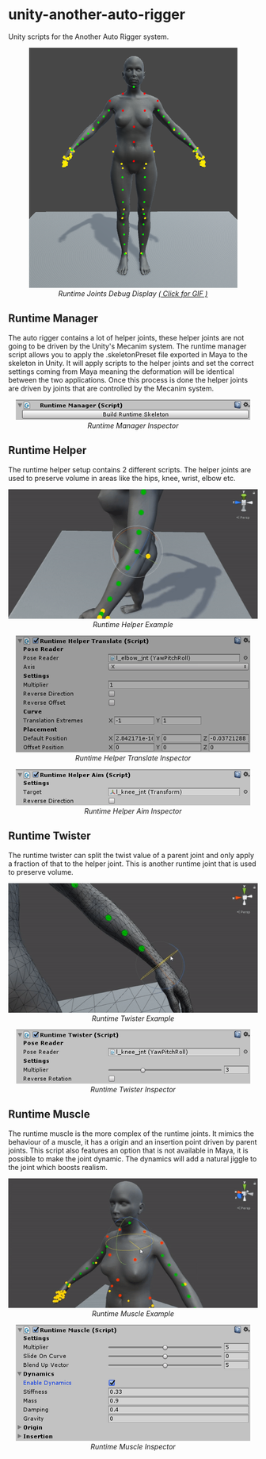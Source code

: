 # unity-another-auto-rigger
Unity scripts for the Another Auto Rigger system.

<p align="center">
<img src="Examples/runtimeJointsDebug.png" alt="Runtime Joints Debug Mode"><br>
<i>Runtime Joints Debug Display <a href="Examples/runtimeJointsDebug.gif">( Click for GIF )</a></i>
</p>

## Runtime Manager
The auto rigger contains a lot of helper joints, these helper joints are not going to be driven by the Unity's Mecanim system. The runtime manager script allows you to apply the .skeletonPreset file exported in Maya to the skeleton in Unity. It will apply scripts to the helper joints and set the correct settings coming from Maya meaning the deformation will be identical between the two applications. Once this process is done the helper joints are driven by joints that are controlled by the Mecanim system.

<p align="center">
<img src="Examples/runtimeManagerInspector.png" alt="Runtime Manager Inspector"><br>
<i>Runtime Manager Inspector</i>
</p>


## Runtime Helper
The runtime helper setup contains 2 different scripts. The helper joints are used to preserve volume in areas like the hips, knee, wrist, elbow etc.

<p align="center">
<img src="Examples/runtimeHelper.gif" alt="Runtime Helper Example"><br>
<i>Runtime Helper Example</i>
</p>

<p align="center">
<img src="Examples/runtimeHelperTranslateInspector.png" alt="Runtime Helper Translate Inspector"><br>
<i>Runtime Helper Translate Inspector</i>
</p>

<p align="center">
<img src="Examples/runtimeHelperAimInspector.png" alt="Runtime Helper Aim Inspector"><br>
<i>Runtime Helper Aim Inspector</i>
</p>

## Runtime Twister
The runtime twister can split the twist value of a parent joint and only apply a fraction of that to the helper joint. This is another runtime joint that is used to preserve volume.

<p align="center">
<img src="Examples/runtimeTwister.gif" alt="Runtime Twister Example"><br>
<i>Runtime Twister Example</i>
</p>

<p align="center">
<img src="Examples/runtimeTwisterInspector.png" alt="Runtime Twister Inspector"><br>
<i>Runtime Twister Inspector</i>
</p>

## Runtime Muscle
The runtime muscle is the more complex of the runtime joints. It mimics the behaviour of a muscle, it has a origin and an insertion point driven by parent joints. This script also features an option that is not available in Maya, it is possible to make the joint dynamic. The dynamics will add a natural jiggle to the joint which boosts realism.

<p align="center">
<img src="Examples/runtimeMuscle.gif" alt="Runtime Muscle Example"><br>
<i>Runtime Muscle Example</i>
</p>

<p align="center">
<img src="Examples/runtimeMuscleInspector.png" alt="Runtime Muscle Inspector"><br>
<i>Runtime Muscle Inspector</i>
</p>

